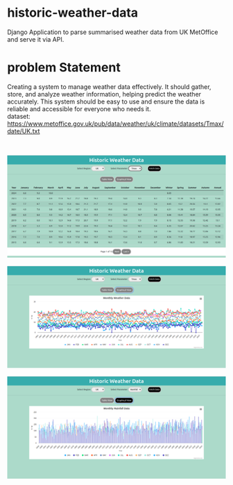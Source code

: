# historic-weather-data
Django Application to parse summarised weather data from UK MetOffice and serve it via API.
<br>
# problem Statement
Creating a system to manage weather data effectively. It should gather, store, and analyze weather information, helping predict the weather accurately. This system should be easy to use and ensure the data is reliable and accessible for everyone who needs it.
<br>
dataset: https://www.metoffice.gov.uk/pub/data/weather/uk/climate/datasets/Tmax/date/UK.txt


<br>


![image](https://github.com/SnehalSonawane24/Weather-Data/blob/historicWeatherData/Screenshot%20from%202024-04-07%2021-03-28.png?raw=true)

![image](https://github.com/SnehalSonawane24/Weather-Data/blob/historicWeatherData/Screenshot%20from%202024-04-07%2021-03-36.png?raw=true)

![image](https://github.com/SnehalSonawane24/Weather-Data/blob/historicWeatherData/Screenshot%20from%202024-04-07%2021-05-47.png?raw=true
)
